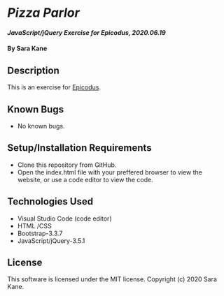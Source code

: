 # _Pizza Parlor_

#### _JavaScript/jQuery Exercise for Epicodus, 2020.06.19_

#### By **Sara Kane**

## Description
This is an exercise for [Epicodus](https://www.epicodus.com/).  

## Known Bugs
* No known bugs.   

## Setup/Installation Requirements
* Clone this repository from GitHub.
* Open the index.html file with your preffered browser to view the website, or use a code editor to view the code.

## Technologies Used
* Visual Studio Code (code editor)
* HTML /CSS
* Bootstrap-3.3.7
* JavaScript/jQuery-3.5.1

## License
This software is licensed under the MIT license. Copyright (c) 2020 Sara Kane.